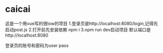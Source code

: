 # caicai
这是一个用vue写的很low的项目
1.登录页是http://localhost:8080/login,记得先启动post.js
2.打开前先安装依赖 npm i
3.npm run dev启动项目   默认端口是http://localhost:8080

登录页的账号和密码为user pass

